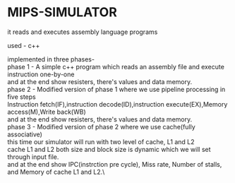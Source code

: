 # MIPS-SIMULATOR
it reads and executes assembly language programs

used - c++

implemented in three phases-\
phase 1 -  A simple c++ program which reads an assembly file and execute instruction one-by-one\
           and at the end show resisters, there's values and data memory.\
phase 2 -  Modified version of phase 1 where we use pipeline processing in five steps\
           Instruction fetch(IF),instruction decode(ID),instruction execute(EX),Memory access(M),Write back(WB)\
           and at the end show resisters, there's values and data memory.\
phase 3 -  Modified version of phase 2 where we use cache(fully associative)\
           this time our simulator will run with two level of cache, L1 and L2\
           cache L1 and L2 both size and block size is dynamic which we will set through input file.\
           and at the end show IPC(instrction pre cycle), Miss rate, Number of stalls, and Memory of cache L1 and L2.\
